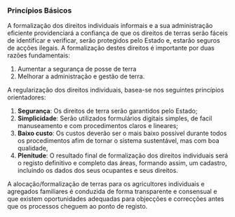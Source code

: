 ### Princípios Básicos

A formalização dos direitos individuais informais e a sua administração eficiente providenciará a confiança de que os direitos de terras serão fáceis de identificar e verificar, serão protegidos pelo Estado e, estarão seguros de acções ilegais. A formalização destes direitos é importante por duas razões fundamentais:

1. Aumentar a segurança de posse de terra
2. Melhorar a administração e gestão de terra.

A regularização dos direitos individuais, basea-se nos seguintes princípios orientadores:

1. **Segurança**: Os direitos de terra serão garantidos pelo Estado;  
2. **Simplicidade**: Serão utilizados formulários digitais simples, de facil manuseamento e com procedimentos claros e lineares; 
3. **Baixo custo**: Os custos deverão ser o mais baixo possivel durante todos os procedimentos afim de tornar o sistema sustentável, mas com boa qualidade, 
4. **Plenitude**: O resultado final de formalização dos direitos individuais será o registo definitivo e completo das áreas, formando assim, um cadastro, incluindo os dados dos seus ocupantes e seus direitos.

A alocação/formalização de terras para os agricultores individuais e agregados familiares é conduzida de forma transparente e consensual e que existem oportunidades adequadas para objecções e correcções antes que os processos cheguem ao ponto de registo.

